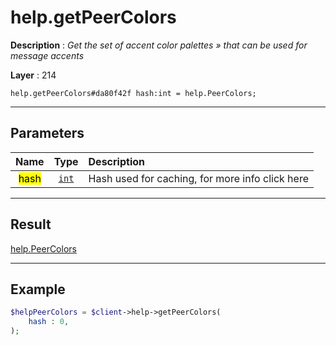 # help.getPeerColors

**Description** : *Get the set of accent color palettes &raquo; that can be used for message accents*

**Layer** : 214

```tl
help.getPeerColors#da80f42f hash:int = help.PeerColors;
```

---

## Parameters

| Name | Type | Description |
| :---: | :---: | :--- |
| <mark>hash</mark> | [`int`](type/int) | Hash used for caching, for more info click here |

---

## Result

[help.PeerColors](type/help.PeerColors)

---

## Example

```php
$helpPeerColors = $client->help->getPeerColors(
	hash : 0,
);
```